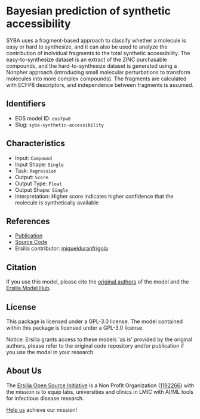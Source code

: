 # Bayesian prediction of synthetic accessibility

SYBA uses a fragment-based approach to classify whether a molecule is easy or hard to synthesize, and it can also be used to analyze the contribution of individual fragments to the total synthetic accessibility. The easy-to-synthesize dataset is an extract of the ZINC purchasable compounds, and the hard-to-synthesize dataset is generated using a Nonpher approach (introducing small molecular perturbations to transform molecules into more complex compounds). The fragments are calculated with ECFP8 descriptors, and independence between fragments is assumed.

## Identifiers

* EOS model ID: `eos7pw8`
* Slug: `syba-synthetic-accessibility`

## Characteristics

* Input: `Compound`
* Input Shape: `Single`
* Task: `Regression`
* Output: `Score`
* Output Type: `Float`
* Output Shape: `Single`
* Interpretation: Higher score indicates higher confidence that the molecule is synthetically available

## References

* [Publication](https://jcheminf.biomedcentral.com/articles/10.1186/s13321-020-00439-2)
* [Source Code](https://github.com/lich-uct/syba)
* Ersilia contributor: [miquelduranfrigola](https://github.com/miquelduranfrigola)

## Citation

If you use this model, please cite the [original authors](https://jcheminf.biomedcentral.com/articles/10.1186/s13321-020-00439-2) of the model and the [Ersilia Model Hub](https://github.com/ersilia-os/ersilia/blob/master/CITATION.cff).

## License

This package is licensed under a GPL-3.0 license. The model contained within this package is licensed under a GPL-3.0 license.

Notice: Ersilia grants access to these models 'as is' provided by the original authors, please refer to the original code repository and/or publication if you use the model in your research.

## About Us

The [Ersilia Open Source Initiative](https://ersilia.io) is a Non Profit Organization ([1192266](https://register-of-charities.charitycommission.gov.uk/charity-search/-/charity-details/5170657/full-print)) with the mission is to equip labs, universities and clinics in LMIC with AI/ML tools for infectious disease research.

[Help us](https://www.ersilia.io/donate) achieve our mission!